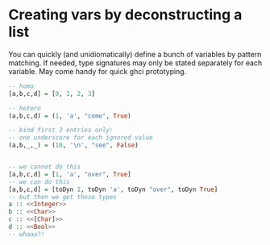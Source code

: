 # Creating vars by deconstructing a list

You can quickly (and unidiomatically) define a bunch of variables by pattern matching. If needed, type signatures may only be stated separately for each variable. May come handy for quick ghci prototyping.

```hs
-- homo
[a,b,c,d] = [0, 1, 2, 3]

-- hetero
(a,b,c,d) = (1, 'a', "come", True)

-- bind first 3 entries only:
-- one underscore for each ignored value
(a,b,_,_) = (10, '\n', "see", False)


-- we cannot do this
[a,b,c,d] = [1, 'a', "over", True]
-- we can do this
[a,b,c,d] = [toDyn 1, toDyn 'a', toDyn "over", toDyn True]
-- but then we get these types
a :: <<Integer>>
b :: <<Char>>
c :: <<[Char]>>
d :: <<Bool>>
-- whaaa?!
```
